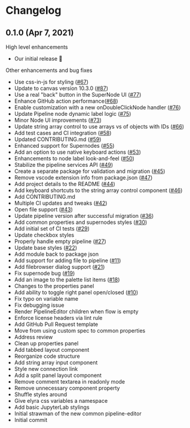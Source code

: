 # Changelog

## 0.1.0 (Apr 7, 2021)

High level enhancements

- Our initial release 🎉

Other enhancements and bug fixes

- Use css-in-js for styling ([#67](https://github.com/elyra-ai/pipeline-editor/pull/67))
- Update to canvas version 10.3.0 ([#87](https://github.com/elyra-ai/pipeline-editor/pull/87))
- Use a real "back" button in the SuperNode UI ([#77](https://github.com/elyra-ai/pipeline-editor/pull/77))
- Enhance GitHub action performance([#68](https://github.com/elyra-ai/pipeline-editor/pull/68))
- Enable customization with a new onDoubleClickNode handler ([#76](https://github.com/elyra-ai/pipeline-editor/pull/76))
- Update Pipeline node dynamic label logic ([#75](https://github.com/elyra-ai/pipeline-editor/pull/75))
- Minor Node UI improvements ([#73](https://github.com/elyra-ai/pipeline-editor/pull/73))
- Update string array control to use arrays vs of objects with IDs ([#66](https://github.com/elyra-ai/pipeline-editor/pull/66))
- Add test cases and CI integration ([#58](https://github.com/elyra-ai/pipeline-editor/pull/58))
- Updated CONTRIBUTING.md ([#59](https://github.com/elyra-ai/pipeline-editor/pull/59))
- Enhanced support for Supernodes ([#55](https://github.com/elyra-ai/pipeline-editor/pull/55))
- Add an option to use native keyboard actions ([#53](https://github.com/elyra-ai/pipeline-editor/pull/53))
- Enhancements to node label look-and-feel ([#50](https://github.com/elyra-ai/pipeline-editor/pull/50))
- Stabilize the pipeline services API ([#49](https://github.com/elyra-ai/pipeline-editor/pull/49))
- Create a separate package for validation and migration ([#45](https://github.com/elyra-ai/pipeline-editor/pull/45))
- Remove vscode extension info from package.json ([#47](https://github.com/elyra-ai/pipeline-editor/pull/47))
- Add project details to the README ([#44](https://github.com/elyra-ai/pipeline-editor/pull/44))
- Add keyboard shortcuts to the string array control component ([#46](https://github.com/elyra-ai/pipeline-editor/pull/46))
- Add CONTRIBUTING.md
- Multiple CI updates and tweaks ([#42](https://github.com/elyra-ai/pipeline-editor/pull/42))
- Open file support ([#43](https://github.com/elyra-ai/pipeline-editor/pull/43))
- Update pipeline version after successful migration ([#36](https://github.com/elyra-ai/pipeline-editor/pull/36))
- Add common properties and supernodes styles ([#30](https://github.com/elyra-ai/pipeline-editor/pull/30))
- Add initial set of CI tests ([#29](https://github.com/elyra-ai/pipeline-editor/pull/29))
- Update checkbox styles
- Properly handle empty pipeline ([#27](https://github.com/elyra-ai/pipeline-editor/pull/27))
- Update base styles ([#22](https://github.com/elyra-ai/pipeline-editor/pull/22))
- Add module back to package json
- Add support for adding file to pipeline ([#11](https://github.com/elyra-ai/pipeline-editor/pull/11))
- Add filebrowser dialog support ([#21](https://github.com/elyra-ai/pipeline-editor/pull/21))
- Fix supernode bug ([#19](https://github.com/elyra-ai/pipeline-editor/pull/19))
- Add an image to the palette list items ([#18](https://github.com/elyra-ai/pipeline-editor/pull/18))
- Changes to the properties panel
- Add ability to toggle right panel open/closed ([#10](https://github.com/elyra-ai/pipeline-editor/pull/10))
- Fix typo on variable name
- Fix debugging issue
- Render PipelineEditor children when flow is empty
- Enforce license headers via lint rule
- Add GitHub Pull Request template
- Move from using custom spec to common properties
- Address review
- Clean up properties panel
- Add tabbed layout component
- Reorganize code structure
- Add string array input component
- Style new connection link
- Add a split panel layout component
- Remove comment textarea in readonly mode
- Remove unnecessary component property
- Shuffle styles around
- Give elyra css variables a namespace
- Add basic JupyterLab stylings
- Initial strawman of the new common pipeline-editor
- Initial commit
